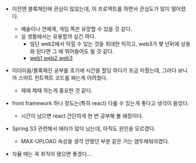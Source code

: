 * 이전엔 블록체인에 관심이 많았는데, 이 프로젝트를 하면서 관심도가 많이 떨어졌다.
    * 예술이나 연예계, 게임 쪽은 유망할 수 있을 것 같다.
    * 실 생활에서는 유용할까 싶긴 하다.
        * 일단 web2에서 익힐 수 있는 것을 최대한 익히고, web3가 몇 년뒤에 상용화 된다면 그 때 뛰어들어도 될 것 같다.
        * [web1,web2,web3](https://ko.0xzx.com/20211221244942.html)

* 이더리움/블록체인 공부를 초기에 시간을 할당 하다가 조금 미뤘는데, 그러다 보니까 스마트 컨트렉트 코드를 짜는게 어려웠다.
    * 제때 제때 하는게 중요한 것 같다.

* front framework 하나 정도는(특히 react) 다룰 수 있는게 좋다고 생각이 들었다.
    * 시간이 남으면 react 간단하게 한 번 공부해 볼 예정이다.

* Spring S3 관련해서 에러가 많이 났는데, 아직도 원인을 모르겠다.
    * MAX-UPLOAD 속성을 생각 안했던 부분 같은 거는 염두해둬야겠다.

* 자율 때는 꼭 취직이 됐으면 좋겠다...